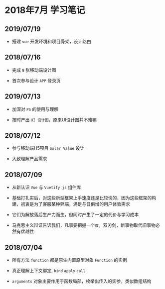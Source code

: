# 2018年7月 学习笔记

## 2019/07/19

- 搭建 `vue` 开发环境和项目骨架，设计路由

## 2018/07/16

- 完成 `8` 张移动端设计图

- 首次参与设计 `APP` 登录页

## 2019/07/13

- 加深对 `PS` 的使用与理解

- 按时产出 `UI 设计图`，原来UI设计图并不难嘛

## 2018/07/12

- 参与移动端H5项目 `Solar Value` 设计

- 大致理解产品需求

## 2018/07/09

- 从新认识 `Vue` 与  `Vuetify.js` 组件库

- 基础打扎实后，对这些新型框架上手速度还是比较快的，因为这些框架的构建，初衷是为了客服某种弊端，满足与日俱增的用户体验需求

- 它们为解放落后生产力而生，但同时产生了一定的代价与学习成本

- 马克思主义辩证告诉我们，凡事要把握一个`度`，双刃剑，新事物取代旧事物必然有优越性

## 2018/07/04

- 所有方法 `function` 都是原生内置原型对象 `Function` 的实例

- 真正理解上下文绑定, `bind` `apply` `call`

- `arguments` 对象主要作用于函数局部，枚举出传入的实参，类似数组结构
